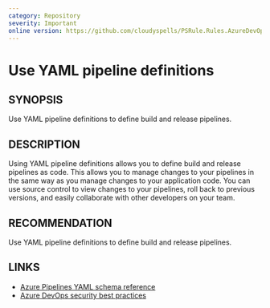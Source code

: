 ```yaml
---
category: Repository
severity: Important
online version: https://github.com/cloudyspells/PSRule.Rules.AzureDevOps/blob/main/src/PSRule.Rules.AzureDevOps/en-US/Azure.DevOps.Pipelines.Core.UseYaml.md
---
```


# Use YAML pipeline definitions

## SYNOPSIS

Use YAML pipeline definitions to define build and release pipelines.

## DESCRIPTION

Using YAML pipeline definitions allows you to define build and release pipelines
as code. This allows you to manage changes to your pipelines in the same way as
you manage changes to your application code. You can use source control to view
changes to your pipelines, roll back to previous versions, and easily collaborate
with other developers on your team.

## RECOMMENDATION

Use YAML pipeline definitions to define build and release pipelines.

## LINKS

- [Azure Pipelines YAML schema reference](https://docs.microsoft.com/en-us/azure/devops/pipelines/yaml-schema)
- [Azure DevOps security best practices](https://learn.microsoft.com/en-us/azure/devops/organizations/security/security-best-practices?view=azure-devops#definitions)
